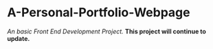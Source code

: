 # A-Personal-Portfolio-Webpage
*An basic Front End Development Project.*
**This project will continue to update.**
